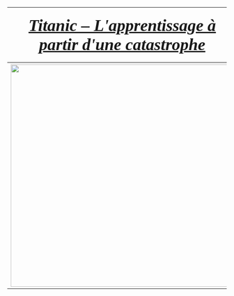 <table>
<tr>                                                                                   
     <th>
         <div style='padding:15px;color:#030aa7;font-size:240%;text-align: center;font-style: italic;font-weight: bold;font-family: Georgia, serif'><a href="https://www.kaggle.com/competitions/titanic/data">Titanic – L'apprentissage à partir d'une catastrophe</a></div>
     </th>
     <th><img src="https://raw.githubusercontent.com/rbizoi/MachineLearning/refs/heads/master/images/titanic.jpg" width="96"></th>
 </tr>
<tr>                                                                                   
     <th><img src="https://raw.githubusercontent.com/rbizoi/MachineLearning/refs/heads/master/images/titanic-naufrage.jpg" width="512"></th>
 </tr>    
</table>
